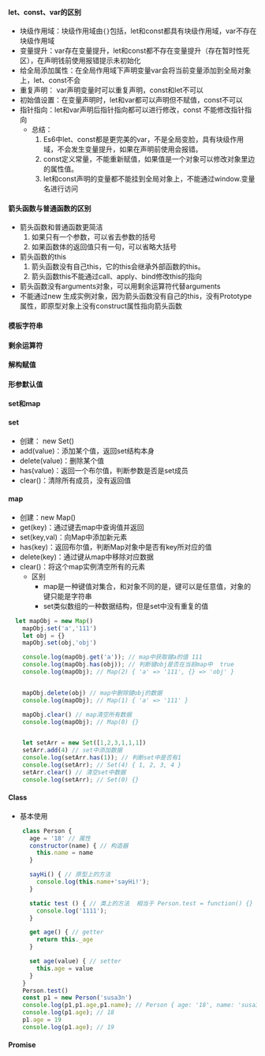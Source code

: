 #### let、const、var的区别
  - 块级作用域：块级作用域由`{}`包括，let和const都具有块级作用域，var不存在块级作用域
  - 变量提升：var存在变量提升，let和const都不存在变量提升（存在暂时性死区），在声明钱前使用报错提示未初始化
  - 给全局添加属性：在全局作用域下声明变量var会将当前变量添加到全局对象上，let、const不会
  - 重复声明： var声明变量时可以重复声明，const和let不可以
  - 初始值设置：在变量声明时，let和var都可以声明但不赋值，const不可以
  - 指针指向：let和var声明后指针指向都可以进行修改，const 不能修改指针指向
    - 总结：
      1. Es6中let、const都是更完美的var，不是全局变脸，具有块级作用域，不会发生变量提升，如果在声明前使用会报错。
      2. const定义常量，不能重新赋值，如果值是一个对象可以修改对象里边的属性值。
      3. let和const声明的变量都不能挂到全局对象上，不能通过window.变量名进行访问
#### 箭头函数与普通函数的区别
  - 箭头函数和普通函数更简洁
    1. 如果只有一个参数，可以省去参数的括号
    2. 如果函数体的返回值只有一句，可以省略大括号
  - 箭头函数的this
    1. 箭头函数没有自己this，它的this会继承外部函数的this。
    2. 箭头函数this不能通过call、apply、bind修改this的指向
  - 箭头函数没有arguments对象，可以用剩余运算符代替arguments
  - 不能通过new 生成实例对象，因为箭头函数没有自己的this，没有Prototype属性，即原型对象上没有construct属性指向箭头函数
#### 模板字符串
#### 剩余运算符
#### 解构赋值
#### 形参默认值
#### set和map
  #### set
  - 创建： new Set()
  - add(value)：添加某个值，返回set结构本身
  - delete(value)：删除某个值
  - has(value)：返回一个布尔值，判断参数是否是set成员
  - clear()：清除所有成员，没有返回值
  #### map
  - 创建：new Map()
  - get(key)：通过键去map中查询值并返回
  - set(key,val)：向Map中添加新元素
  - has(key)：返回布尔值，判断Map对象中是否有key所对应的值
  - delete(key)：通过键从map中移除对应数据
  - clear()：将这个map实例清空所有的元素
    - 区别
      - map是一种键值对集合，和对象不同的是，键可以是任意值，对象的键只能是字符串
      - set类似数组的一种数据结构，但是set中没有重复的值
```javascript
  let mapObj = new Map()
    mapObj.set('a','111')
    let obj = {}
    mapObj.set(obj,'obj')

    console.log(mapObj.get('a')); // map中获取键a的值 111
    console.log(mapObj.has(obj)); // 判断键obj是否在当前map中  true
    console.log(mapObj); // Map(2) { 'a' => '111', {} => 'obj' }


    mapObj.delete(obj) // map中删除键obj的数据
    console.log(mapObj); // Map(1) { 'a' => '111' }

    mapObj.clear() // map清空所有数据
    console.log(mapObj); // Map(0) {}


    let setArr = new Set([1,2,3,1,1,1])
    setArr.add(4) // set中添加数据
    console.log(setArr.has(1)); // 判断set中是否有1
    console.log(setArr); // Set(4) { 1, 2, 3, 4 }
    setArr.clear() // 清空set中数据
    console.log(setArr); // Set(0) {}
  ```
#### Class
  - 基本使用
```javascript
    class Person {
      age = '18' // 属性
      constructor(name) { // 构造器
        this.name = name
      }

      sayHi() { // 原型上的方法
        console.log(this.name+'sayHi!');
      }

      static test () { // 类上的方法  相当于 Person.test = function() {}
        console.log('1111');
      }

      get age() { // getter
        return this._age
      }

      set age(value) { // setter
        this.age = value
      }
    }
    Person.test()
    const p1 = new Person('susa3n')
    console.log(p1,p1.age,p1.name); // Person { age: '18', name: 'susa3n' } 18 susa3n
    console.log(p1.age); // 18
    p1.age = 19
    console.log(p1.age); // 19
```

#### Promise
